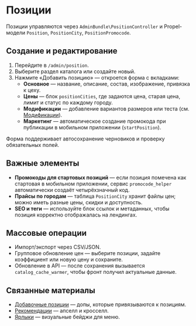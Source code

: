 # Позиции

Позиции управляются через `AdminBundle\PositionController` и Propel-модели `Position`, `PositionCity`, `PositionPromocode`.

## Создание и редактирование

1. Перейдите в `/admin/position`.
2. Выберите раздел каталога или создайте новый.
3. Нажмите «Добавить позицию» — откроется форма с вкладками:
   - **Основное** — название, описание, состав, изображение, привязка к цеху.
   - **Цены** — блок `positionCities`, где задаются цена, старая цена, лимит и статус по каждому городу.
   - **Модификации** — добавление вариантов размеров или теста (см. [Модификации](modifiers.md)).
   - **Маркетинг** — автоматическое создание промокода при публикации в мобильном приложении (`startPosition`).

Форма поддерживает автосохранение черновиков и проверку обязательных полей.

## Важные элементы

- **Промокоды для стартовых позиций** — если позиция помечена как стартовая в мобильном приложении, сервис `promocode_helper` автоматически создаёт четырёхзначный код.
- **Прайсы по городам** — таблица `PositionCity` хранит файлы цен; можно иметь разные цены, скидки и доступность.
- **SEO и теги** — используйте блок ссылок и метаданных, чтобы позиция корректно отображалась на лендингах.

## Массовые операции

- Импорт/экспорт через CSV/JSON.
- Групповое обновление цен — выберите позиции, задайте коэффициент или новую цену и сохраните.
- Обновление в API — после сохранения вызывается `catalog_cache_warmer`, чтобы фронт получил актуальные данные.

## Связанные материалы

- [Добавочные позиции](additions.md) — допы, которые привязываются к позициям.
- [Рекомендации](recommendations.md) — апселл и кросселл.
- [Ярлыки](labels.md) — визуальные бейджи для меню.
